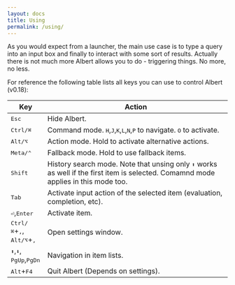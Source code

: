 ```yaml
---
layout: docs
title: Using
permalink: /using/
---
```


As you would expect from a launcher, the main use case is to type a query into an input box and finally to interact with some sort of results. Actually there is not much more Albert allows you to do - triggering things. No more, no less.

For reference the following table lists all keys you can use to control Albert (v0.18):

Key  | Action
------------- | -------------
<kbd>Esc</kbd> | Hide Albert.
<kbd>Ctrl/⌘</kbd> | Command mode. <kbd>H</kbd>,<kbd>J</kbd>,<kbd>K</kbd>,<kbd>L</kbd>,<kbd>N</kbd>,<kbd>P</kbd> to navigate. <kbd>O</kbd> to activate.
<kbd>Alt/⌥</kbd>  | Action mode. Hold to activate alternative actions.
<kbd>Meta/⌃</kbd>  | Fallback mode. Hold to use fallback items.
<kbd>Shift</kbd> | History search mode. Note that unsing only <kbd>⬆</kbd> works as well if the first item is selected. Comamnd mode applies in this mode too. 
<kbd>Tab</kbd> | Activate input action of the selected item (evaluation, completion, etc).
<kbd>⏎</kbd>,<kbd>Enter</kbd> | Activate item.
<kbd>Ctrl/⌘</kbd>+<kbd>,</kbd>,<br><kbd>Alt/⌥</kbd>+<kbd>,</kbd>| Open settings window.
<kbd>⬆</kbd>,<kbd>⬇</kbd>,<br><kbd>PgUp</kbd>,<kbd>PgDn</kbd> | Navigation in item lists.
<kbd>Alt</kbd>+<kbd>F4</kbd> | Quit Albert (Depends on settings).
